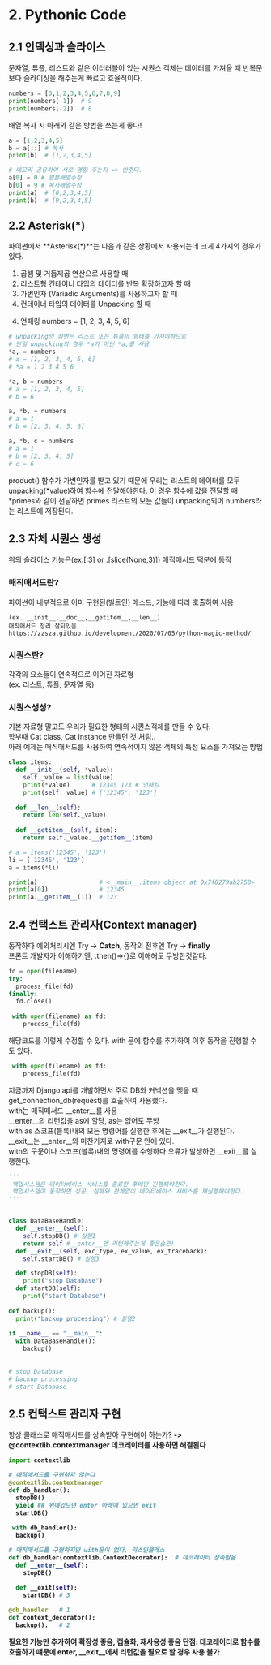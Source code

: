 # 2. Pythonic Code

## 2.1 인덱싱과 슬라이스
문자열, 튜플, 리스트와 같은 이터러블이 있는 시퀀스 객체는 데이터를 가져올 때 반복문 보다 슬라이싱을 해주는게 빠르고 효율적이다.

```python
numbers = [0,1,2,3,4,5,6,7,8,9]
print(numbers[-1])  # 9
print(numbers[-2])  # 8
```
배열 복사 시 아래와 같은 방법을 쓰는게 좋다!
```python
a = [1,2,3,4,5]
b = a[::] # 복사
print(b)  # [1,2,3,4,5]

# 메모리 공유하여 서로 영향 주는지 => 안준다.
a[0] = 0 # 원본배열수정
b[0] = 9 # 복사배열수정
print(a)  # [0,2,3,4,5]
print(b)  # [9,2,3,4,5]
```

## 2.2 **Asterisk(*)**
파이썬에서 **Asterisk(*)**는 다음과 같은 상황에서 사용되는데 크게 4가지의 경우가 있다.

1) 곱셈 및 거듭제곱 연산으로 사용할 때
2) 리스트형 컨테이너 타입의 데이터를 반복 확장하고자 할 때
3) 가변인자 (Variadic Arguments)를 사용하고자 할 때
4) 컨테이너 타입의 데이터를 Unpacking 할 때

4. 언패킹
numbers = [1, 2, 3, 4, 5, 6]
```python
# unpacking의 좌변은 리스트 또는 튜플의 형태를 가져야하므로
# 단일 unpacking의 경우 *a가 아닌 *a,를 사용
*a, = numbers
# a = [1, 2, 3, 4, 5, 6]
# *a = 1 2 3 4 5 6

*a, b = numbers
# a = [1, 2, 3, 4, 5]
# b = 6

a, *b, = numbers
# a = 1
# b = [2, 3, 4, 5, 6]

a, *b, c = numbers
# a = 1
# b = [2, 3, 4, 5]
# c = 6
```

product() 함수가 가변인자를 받고 있기 때문에 우리는 리스트의 데이터를 모두 unpacking(*value)하여 함수에 전달해야한다.
이 경우 함수에 값을 전달할 때 *primes와 같이 전달하면 primes 리스트의 모든 값들이 unpacking되어 numbers라는 리스트에 저장된다.

## 2.3 자체 시퀀스 생성
위의 슬라이스 기능은(ex.[:3] or .[slice(None,3)]) 매직매서드 덕분에 동작
### 매직매서드란? 
파이썬이 내부적으로 이미 구현된(빌트인) 메소드, 기능에 따라 호출하여 사용 <br/>
~~~
(ex. __init__,__doc__,__getitem__,__len__)
매직매서드 정리 잘되있음
https://zzsza.github.io/development/2020/07/05/python-magic-method/
~~~
### 시퀀스란? 
각각의 요소들이 연속적으로 이어진 자료형<br/>
(ex. 리스트, 튜플, 문자열 등)
### 시퀀스생성?
기본 자료형 말고도 우리가 필요한 형태의 시퀀스객체를 만들 수 있다.<br/>
학부때 Cat class, Cat instance 만들던 것 처럼..<br/>
아래 예제는 매직매서드를 사용하여 연속적이지 않은 객체의 특정 요소를 가져오는 방법
```python
class items:
  def __init__(self, *value): 
    self._value = list(value)
    print(*value)      # 12345 123 # 언패킹
    print(self._value) # ['12345', '123']
    
  def __len__(self):
    return len(self._value)
    
  def __getitem__(self, item):
    return self._value.__getitem__(item)

# a = items('12345', '123')
li = ['12345', '123']
a = items(*li)

print(a)                 # <__main__.items object at 0x7f8279ab2750>
print(a[0])              # 12345
print(a.__getitem__(1))  # 123
```

## 2.4 컨택스트 관리자(Context manager)
동작하다 예외처리시엔 Try -> <b>Catch</b>, 동작의 전후엔 Try -> <b>finally</b>
<br/>
프론트 개발자가 이해하기엔, .then()=>{}로 이해해도 무방한것같다.
~~~python
fd = open(filename)
try:
  process_file(fd)
finally:
  fd.close()
  
 with open(filename) as fd:
    process_file(fd)
~~~
해당코드를 이렇게 수정할 수 있다. with 문에 함수를 추가하여 이후 동작을 진행할 수도 있다.
~~~python  
 with open(filename) as fd:
    process_file(fd)
~~~
지금까지 Django api를 개발하면서 주로 DB와 커넥션을 맺을 때 get_connection_db(request)를 호출하여 사용했다.<br/>
with는 매직매서드 __enter__를 사용<br/>
__enter__의 리턴값을 as에 할당, as는 없어도 무방<br/>
with as 스코프(블록)내의 모든 명령어를 실행한 후에는 __exit__가 실행된다.<br/>
__exit__는 __enter__와 마찬가지로 with구문 안에 있다.<br/>
with의 구문이나 스코프(블록)내의 명령어를 수행하다 오류가 발생하면 __exit__를 실행한다.
~~~python
'''
 백업시스템은 데이터베이스 서비스를 종료한 후에만 진행해야한다.
 백업시스템이 동작하면 성공, 실패와 관계없이 데이터베이스 서비스를 재실행해야한다.
'''


class DataBaseHandle:
  def __enter__(self):
    self.stopDB() # 실행1
    return self #__enter__엔 리턴해주는게 좋은습관!
  def __exit__(self, exc_type, ex_value, ex_traceback):
    self.startDB() # 실행3

  def stopDB(self):
    print("stop Database")
  def startDB(self):
    print("start Database")
    
def backup():
  print("backup processing") # 실행2
  
if __name__ == "__main__":
  with DataBaseHandle():
    backup()
    
    
# stop Database
# backup processing
# start Database
~~~
## 2.5 컨택스트 관리자 구현
항상 클래스로 매직매서드를 상속받아 구현해야 하는가? <b/>
-> @contextlib.contextmanager 데코레이터를 사용하면 해결된다
~~~python
import contextlib

# 매직매서드를 구현하지 않는다
@contextlib.contextmanager
def db_handler():
  stopDB() 
  yield ## 위에있으면 enter 아래에 있으면 exit
  startDB()
 
 with db_handler():
  backup()
~~~
~~~python
# 매직매서드를 구현하지만 with문이 없다, 믹스인클래스
def db_handler(contextlib.ContextDecorator):  # 데코레이터 상속받음
  def __enter__(self):
    stopDB()
   
  def __exit(self):
    startDB() # 3

@db_handler   # 1
def context_decorator():
  backup().   # 2
~~~
필요한 기능만 추가하여 확장성 좋음, 캡슐화, 재사용성 좋음
단점: 데코레이터로 함수를 호출하기 떄문에 __enter__, __exit__에서 리턴값을 필요로 할 경우 사용 불가
